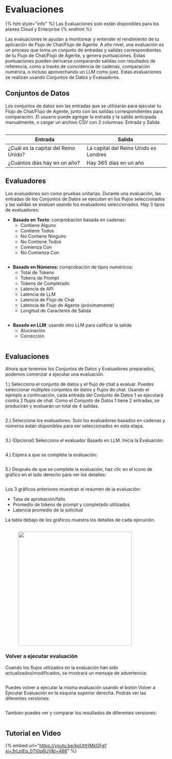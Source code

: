 # Evaluaciones

{% hint style="info" %}
Las Evaluaciones solo están disponibles para los planes Cloud y Enterprise
{% endhint %}

Las evaluaciones te ayudan a monitorear y entender el rendimiento de tu aplicación de Flujo de Chat/Flujo de Agente. A alto nivel, una evaluación es un proceso que toma un conjunto de entradas y salidas correspondientes de tu Flujo de Chat/Flujo de Agente, y genera puntuaciones. Estas puntuaciones pueden derivarse comparando salidas con resultados de referencia, como a través de coincidencia de cadenas, comparación numérica, o incluso aprovechando un LLM como juez. Estas evaluaciones se realizan usando Conjuntos de Datos y Evaluadores.

## Conjuntos de Datos

Los conjuntos de datos son las entradas que se utilizarán para ejecutar tu Flujo de Chat/Flujo de Agente, junto con las salidas correspondientes para comparación. El usuario puede agregar la entrada y la salida anticipada manualmente, o cargar un archivo CSV con 2 columnas: Entrada y Salida.

<figure><img src="../../.gitbook/assets/image (3).png" alt=""><figcaption></figcaption></figure>

| Entrada                              | Salida                                |
| ------------------------------------ | ------------------------------------- |
| ¿Cuál es la capital del Reino Unido? | La capital del Reino Unido es Londres |
| ¿Cuántos días hay en un año?         | Hay 365 días en un año                |

## Evaluadores

Los evaluadores son como pruebas unitarias. Durante una evaluación, las entradas de los Conjuntos de Datos se ejecutan en los flujos seleccionados y las salidas se evalúan usando los evaluadores seleccionados. Hay 3 tipos de evaluadores:

* **Basado en Texto**: comprobación basada en cadenas:
  * Contiene Alguno
  * Contiene Todos
  * No Contiene Ninguno
  * No Contiene Todos
  * Comienza Con
  * No Comienza Con

<figure><img src="../../.gitbook/assets/image (6).png" alt=""><figcaption></figcaption></figure>

* **Basado en Números:** comprobación de tipos numéricos:
  * Total de Tokens
  * Tokens de Prompt
  * Tokens de Completado
  * Latencia de API
  * Latencia de LLM
  * Latencia de Flujo de Chat
  * Latencia de Flujo de Agente (próximamente)
  * Longitud de Caracteres de Salida

<figure><img src="../../.gitbook/assets/image (7).png" alt=""><figcaption></figcaption></figure>

* **Basado en LLM**: usando otro LLM para calificar la salida
  * Alucinación
  * Corrección

<figure><img src="../../.gitbook/assets/image (9).png" alt=""><figcaption></figcaption></figure>

## Evaluaciones

Ahora que tenemos los Conjuntos de Datos y Evaluadores preparados, podemos comenzar a ejecutar una evaluación.

1.) Selecciona el conjunto de datos y el flujo de chat a evaluar. Puedes seleccionar múltiples conjuntos de datos y flujos de chat. Usando el ejemplo a continuación, cada entrada del Conjunto de Datos 1 se ejecutará contra 2 flujos de chat. Como el Conjunto de Datos 1 tiene 2 entradas, se producirán y evaluarán un total de 4 salidas.

<figure><img src="../../.gitbook/assets/image (10).png" alt=""><figcaption></figcaption></figure>

2.) Selecciona los evaluadores. Solo los evaluadores basados en cadenas y números están disponibles para ser seleccionados en esta etapa.

<figure><img src="../../.gitbook/assets/image (11).png" alt=""><figcaption></figcaption></figure>

3.) (Opcional) Selecciona el evaluador Basado en LLM. Inicia la Evaluación:

<figure><img src="../../.gitbook/assets/image (12).png" alt=""><figcaption></figcaption></figure>

4.) Espera a que se complete la evaluación:

<figure><img src="../../.gitbook/assets/image (13).png" alt=""><figcaption></figcaption></figure>

5.) Después de que se complete la evaluación, haz clic en el icono de gráfico en el lado derecho para ver los detalles:

<figure><img src="../../.gitbook/assets/image (14).png" alt=""><figcaption></figcaption></figure>

Los 3 gráficos anteriores muestran el resumen de la evaluación:

* Tasa de aprobación/fallo
* Promedio de tokens de prompt y completado utilizados
* Latencia promedio de la solicitud

La tabla debajo de los gráficos muestra los detalles de cada ejecución.

<figure><img src="../../.gitbook/assets/image (15).png" alt=""><figcaption></figcaption></figure>

<figure><img src="../../.gitbook/assets/image (16).png" alt="" width="355"><figcaption></figcaption></figure>

### Volver a ejecutar evaluación

Cuando los flujos utilizados en la evaluación han sido actualizados/modificados, se mostrará un mensaje de advertencia:

<figure><img src="../../.gitbook/assets/image (17).png" alt=""><figcaption></figcaption></figure>

Puedes volver a ejecutar la misma evaluación usando el botón Volver a Ejecutar Evaluación en la esquina superior derecha. Podrás ver las diferentes versiones:

<figure><img src="../../.gitbook/assets/image (18).png" alt=""><figcaption></figcaption></figure>

También puedes ver y comparar los resultados de diferentes versiones:

<figure><img src="../../.gitbook/assets/image (19).png" alt=""><figcaption></figcaption></figure>

## Tutorial en Video

{% embed url="https://youtu.be/kgUttHMkGFg?si=3rLplEp_0TI0p6UV&t=486" %}
